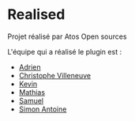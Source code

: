 # Realised


Projet réalisé par Atos Open sources



L'équipe qui a réalisé le plugin est :

 - [Adrien]()
 - [Christophe Villeneuve]()
 - [Kevin]()
 - [Mathias]()
 - [Samuel]()
 - [Simon Antoine]()
